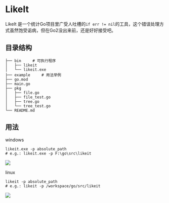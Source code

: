 LikeIt
=========

LikeIt 是一个统计Go项目里广受人吐槽的```if err != nil```的工具，这个错误处理方式虽然饱受诟病，但在Go2没出来前，还是好好接受吧。


目录结构
--------
```
├── bin     # 可执行程序
│   ├── likeit
│   └── likeit.exe
├── example     # 用法举例
├── go.mod
├── main.go
├── pkg
│   ├── file.go
│   ├── file_test.go
│   ├── tree.go
│   └── tree_test.go
└── README.md
```



用法
-----

windows
```
likeit.exe -p absolute_path
# e.g.: likeit.exe -p F:\go\src\likeit
```
![](https://img-blog.csdnimg.cn/db6901290ecc43968645dbe30bb53d4b.png)


linux
```
likeit -p absolute_path
# e.g.: likeit -p /workspace/go/src/likeit
```

![](https://img-blog.csdnimg.cn/f9b5406c7fe9408a89629dc09bea8cee.png)
